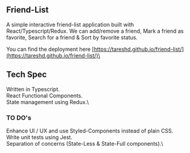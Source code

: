 ## Friend-List

A simple interactive friend-list application built with React/Typescript/Redux. We can add/remove a friend, Mark a friend as favorite, Search for a friend & Sort by favorite status.

You can find the deployment here [https://tareshd.github.io/friend-list/](https://tareshd.github.io/friend-list/)\

## Tech Spec
Written in Typescript.\
React Functional Components.\
State management using Redux.\


### TO DO's

Enhance UI / UX and use Styled-Components instead of plain CSS.\
Write unit tests using Jest.\
Separation of concerns (State-Less & State-Full components).\

